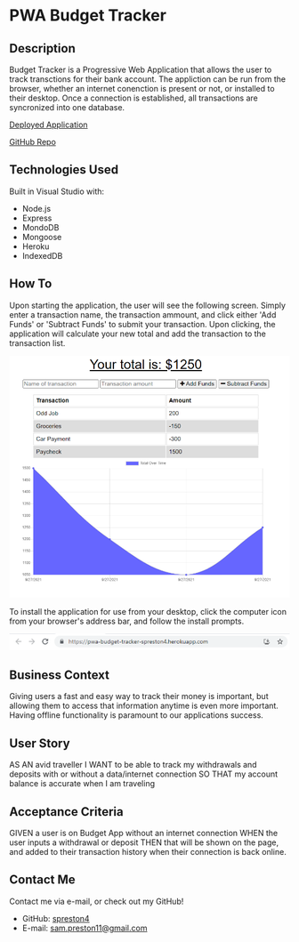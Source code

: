 # PWA Budget Tracker

## Description

Budget Tracker is a Progressive Web Application that allows the user to track transctions for their bank account. The appliction can be run from the browser, whether an internet conenction is present or not, or installed to their desktop. Once a connection is established, all transactions are syncronized into one database.

[Deployed Application](https://pwa-budget-tracker-spreston4.herokuapp.com/)

[GitHub Repo](https://github.com/spreston4/pwa-budget-tracker)

## Technologies Used

Built in Visual Studio with:
* Node.js
* Express
* MondoDB
* Mongoose
* Heroku
* IndexedDB

## How To

Upon starting the application, the user will see the following screen. Simply enter a transaction name, the transaction ammount, and click either 'Add Funds' or 'Subtract Funds' to submit your transaction. Upon clicking, the application will calculate your new total and add the transaction to the transaction list.

![Home](./readme/home.PNG)

To install the application for use from your desktop, click the computer icon from your browser's address bar, and follow the install prompts.

![Home](./readme/install.PNG)

## Business Context

Giving users a fast and easy way to track their money is important, but allowing them to access that information anytime is even more important. Having offline functionality is paramount to our applications success.

## User Story

AS AN avid traveller
I WANT to be able to track my withdrawals and deposits with or without a data/internet connection
SO THAT my account balance is accurate when I am traveling

## Acceptance Criteria

GIVEN a user is on Budget App without an internet connection
WHEN the user inputs a withdrawal or deposit
THEN that will be shown on the page, and added to their transaction history when their connection is back online.

## Contact Me

Contact me via e-mail, or check out my GitHub!

* GitHub: [spreston4](https://github.com/spreston4)
* E-mail: [sam.preston11@gmail.com](mailto:sam.preston11@gmail.com)